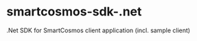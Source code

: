 smartcosmos-sdk-.net
====================

.Net SDK for SmartCosmos client application (incl. sample client)
